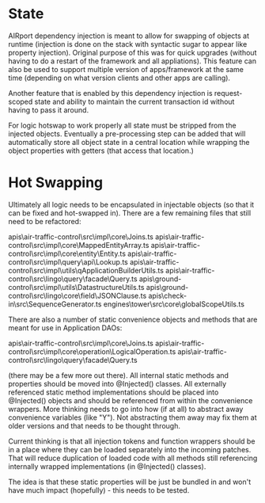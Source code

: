 # State

AIRport dependency injection is meant to allow for swapping of objects at
runtime (injection is done on the stack with syntactic sugar to appear
like property injection).  Original purpose of this was for quick upgrades
(without having to do a restart of the framework and all appliations).
This feature can also be used to support multiple version of apps/framework
at the same time (depending on what version clients and other apps are
calling).

Another feature that is enabled by this dependency injection is
request-scoped state and ability to maintain the current transaction id
without having to pass it around.

For logic hotswap to work properly all state must be stripped from the
injected objects.  Eventually a pre-processing step can be added that
will automatically store all object state in a central location while
wrapping the object properties with getters (that access that location.)

# Hot Swapping
Ultimately all logic needs to be encapsulated in injectable objects
(so that it can be fixed and hot-swapped in).  There are a few remaining
files that still need to be refactored:

apis\air-traffic-control\src\impl\core\Joins.ts
apis\air-traffic-control\src\impl\core\MappedEntityArray.ts
apis\air-traffic-control\src\impl\core\entity\Entity.ts
apis\air-traffic-control\src\impl\query\api\Lookup.ts
apis\air-traffic-control\src\impl\utils\qApplicationBuilderUtils.ts
apis\air-traffic-control\src\lingo\query\facade\Query.ts
apis\ground-control\src\impl\utils\DatastructureUtils.ts
apis\ground-control\src\lingo\core\field\JSONClause.ts
apis\check-in\src\SequenceGenerator.ts
engines\tower\src\core\globalScopeUtils.ts

There are also a number of static convenience objects and methods
that are meant for use in Application DAOs:

apis\air-traffic-control\src\impl\core\Joins.ts
apis\air-traffic-control\src\impl\core\operation\LogicalOperation.ts
apis\air-traffic-control\src\lingo\query\facade\Query.ts

(there may be a few more out there).  All internal static methods and
properties should be moved into @Injected() classes. All externally
referenced static method implementations should be placed into
@Injected() objects and should be referenced from within the convenience
wrappers.  More thinking needs to go into how (if at all) to abstract
away convenience variables (like "Y").  Not abstracting them away
may fix them at older versions and that needs to be thought through.

Current thinking is that all injection tokens and function wrappers
should be in a place where they can be loaded separately into the
incoming patches.  That will reduce duplication of loaded code with
all methods still referencing internally wrapped implementations
(in @Injected() classes).

The idea is that these static properties will be just be bundled in
and won't have much impact (hopefully) - this needs to be tested.